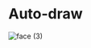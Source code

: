 # Auto-draw

![face (3)](https://user-images.githubusercontent.com/76165392/150860983-f82d5d2e-a4cc-4906-987a-2adfa0115d55.png)
